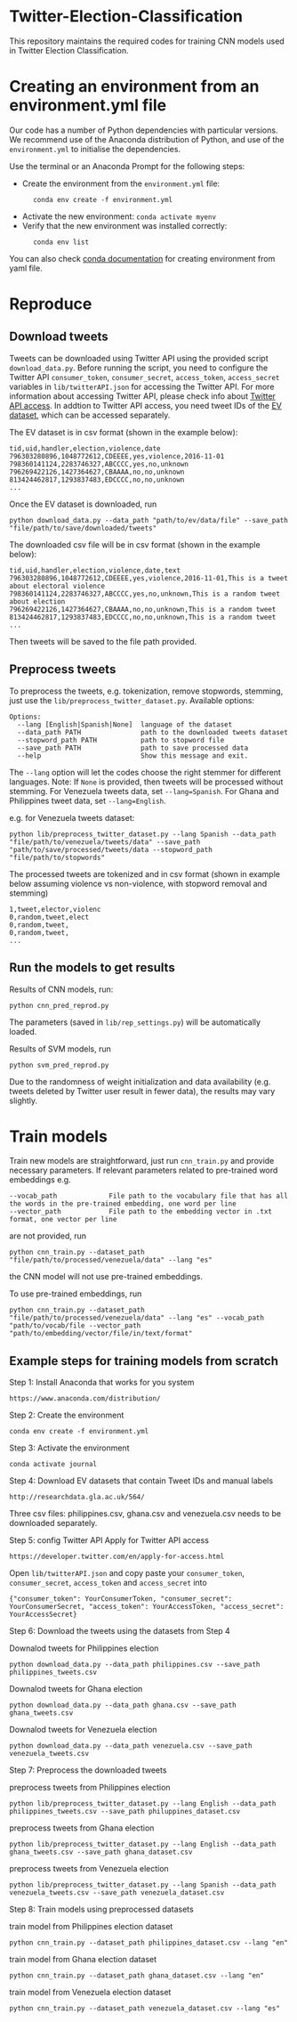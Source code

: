 # Twitter-Election-Classification

This repository maintains the required codes for training CNN models used in Twitter Election Classification.

# Creating an environment from an environment.yml file

Our code has a number of Python dependencies with particular versions. We recommend use of the Anaconda distribution of Python, and use of the ``environment.yml`` to initialise the dependencies. 

Use the terminal or an Anaconda Prompt for the following steps:

- Create the environment from the ``environment.yml`` file:
```
      conda env create -f environment.yml
```
- Activate the new environment: ``conda activate myenv``
- Verify that the new environment was installed correctly:

```
      conda env list
```
You can also check [conda documentation](https://docs.conda.io/projects/conda/en/latest/user-guide/tasks/manage-environments.html#creating-an-environment-from-an-environment-yml-file) for creating environment from yaml file.

# Reproduce

## Download tweets
Tweets can be downloaded using Twitter API using the provided script ``download_data.py``. Before running the script, you need to configure the Twitter API ``consumer_token``, ``consumer_secret``, ``access_token``, ``access_secret`` variables in ```lib/twitterAPI.json``` for accessing the Twitter API.
For more information about accessing Twitter API, please check info about [Twitter API access](https://developer.twitter.com/en/apply-for-access.html). In addtion to Twitter API access, you need tweet IDs of the [EV dataset](http://researchdata.gla.ac.uk/564/), which can be accessed separately. 

The EV dataset is in csv format (shown in the example below):
```
tid,uid,handler,election,violence,date
796303280896,1048772612,CDEEEE,yes,violence,2016-11-01
798360141124,2283746327,ABCCCC,yes,no,unknown
796269422126,1427364627,CBAAAA,no,no,unknown
813424462817,1293837483,EDCCCC,no,no,unknown
...
```

Once the EV dataset is downloaded, run
```
python download_data.py --data_path "path/to/ev/data/file" --save_path "file/path/to/save/downloaded/tweets"
```
The downloaded csv file will be in csv format (shown in the example below):
```
tid,uid,handler,election,violence,date,text
796303280896,1048772612,CDEEEE,yes,violence,2016-11-01,This is a tweet about electoral violence
798360141124,2283746327,ABCCCC,yes,no,unknown,This is a random tweet about election
796269422126,1427364627,CBAAAA,no,no,unknown,This is a random tweet
813424462817,1293837483,EDCCCC,no,no,unknown,This is a random tweet
...
```
Then tweets will be saved to the file path provided.

## Preprocess tweets
To preprocess the tweets, e.g. tokenization, remove stopwords, stemming, just use the ```lib/preprocess_twitter_dataset.py```.
Available options:
```
Options:
  --lang [English|Spanish|None]  language of the dataset
  --data_path PATH               path to the downloaded tweets dataset
  --stopword_path PATH           path to stopword file
  --save_path PATH               path to save processed data
  --help                         Show this message and exit.
```
The ``` --lang ``` option will let the codes choose the right stemmer for different languages. Note: If ```None``` is provided, then tweets will be processed without stemming.
For Venezuela tweets data, set ```--lang=Spanish```. For Ghana and Philippines tweet data, set ```--lang=English```.

e.g. for Venezuela tweets dataset:
```
python lib/preprocess_twitter_dataset.py --lang Spanish --data_path "file/path/to/venezuela/tweets/data" --save_path "path/to/save/processed/tweets/data --stopword_path "file/path/to/stopwords"
```
The processed tweets are tokenized and in csv format (shown in example below assuming violence vs non-violence, with stopword removal and stemming)
```
1,tweet,elector,violenc
0,random,tweet,elect
0,random,tweet,
0,random,tweet,
...
```

## Run the models to get results
Results of CNN models, run:
```
python cnn_pred_reprod.py
``` 
The parameters (saved in ```lib/rep_settings.py```) will be automatically loaded.

Results of SVM models, run
```
python svm_pred_reprod.py
```
Due to the randomness of weight initialization and data availability (e.g. tweets deleted by Twitter user result in fewer data), the results may vary slightly.

# Train models
Train new models are straightforward, just run ``` cnn_train.py ``` and provide necessary parameters. 
If relevant parameters related to pre-trained word embeddings
 e.g.
 ```
 --vocab_path             File path to the vocabulary file that has all the words in the pre-trained embedding, one word per line
 --vector_path            File path to the embedding vector in .txt format, one vector per line
 ```
are not provided, run
```
python cnn_train.py --dataset_path "file/path/to/processed/venezuela/data" --lang "es"
```
the CNN model will not use pre-trained embeddings.

To use pre-trained embeddings, run
```
python cnn_train.py --dataset_path "file/path/to/processed/venezuela/data" --lang "es" --vocab_path "path/to/vocab/file --vector_path "path/to/embedding/vector/file/in/text/format"
```

## Example steps for training models from scratch
Step 1: Install Anaconda that works for you system
```
https://www.anaconda.com/distribution/
```

Step 2: Create the environment
```
conda env create -f environment.yml
```

Step 3: Activate the environment
```
conda activate journal
```

Step 4: Download EV datasets that contain Tweet IDs and manual labels
```
http://researchdata.gla.ac.uk/564/
```
Three csv files: philippines.csv, ghana.csv and venezuela.csv needs to be downloaded separately.

Step 5: config Twitter API
Apply for Twitter API access
```
https://developer.twitter.com/en/apply-for-access.html
```
Open ```lib/twitterAPI.json``` and copy paste your ```consumer_token```, ```consumer_secret```, ```access_token``` and ```access_secret``` into
```
{"consumer_token": YourConsumerToken, "consumer_secret": YourConsumerSecret, "access_token": YourAccessToken, "access_secret": YourAccessSecret}
```

Step 6: Download the tweets using the datasets from Step 4

Downalod tweets for Philippines election
```
python download_data.py --data_path philippines.csv --save_path philippines_tweets.csv
```

Downalod tweets for Ghana election
```
python download_data.py --data_path ghana.csv --save_path ghana_tweets.csv
```

Downalod tweets for Venezuela election
```
python download_data.py --data_path venezuela.csv --save_path venezuela_tweets.csv
```

Step 7: Preprocess the downloaded tweets

preprocess tweets from Philippines election
```
python lib/preprocess_twitter_dataset.py --lang English --data_path philippines_tweets.csv --save_path philuppines_dataset.csv
```

preprocess tweets from Ghana election
```
python lib/preprocess_twitter_dataset.py --lang English --data_path ghana_tweets.csv --save_path ghana_dataset.csv
```

preprocess tweets from Venezuela election
```
python lib/preprocess_twitter_dataset.py --lang Spanish --data_path venezuela_tweets.csv --save_path venezuela_dataset.csv
```
Step 8: Train models using preprocessed datasets

train model from Philippines election dataset
```
python cnn_train.py --dataset_path philippines_dataset.csv --lang "en"
```

train model from Ghana election dataset
```
python cnn_train.py --dataset_path ghana_dataset.csv --lang "en"
```

train model from Venezuela election dataset
```
python cnn_train.py --dataset_path venezuela_dataset.csv --lang "es"
```

 
